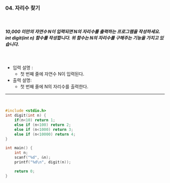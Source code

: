 ### 04. 자리수 찾기

<br>

##### 10,000 미만의 자연수 N이 입력되면 N의 자리수를 출력하는 프로그램을 작성하세요. int digit(int n) 함수를 작성합니다. 위 함수는 N의 자리수를 구해주는 기능을 가지고 있습니다.

<br>

- 입력 설명 :
  - 첫 번째 줄에 자연수 N이 입력된다.
    <br>
- 출력 설명:
  - 첫 번째 줄에 N의 자리수를 출력한다.

---

<br>

```c
#include <stdio.h>
int digit(int n) {
    if(n<10) return 1;
    else if (n<100) return 2;
    else if (n<1000) return 3;
    else if (n<10000) return 4;
}

int main() {
    int n;
    scanf("%d", &n);
    printf("%d\n", digit(n));

    return 0;
}

```
